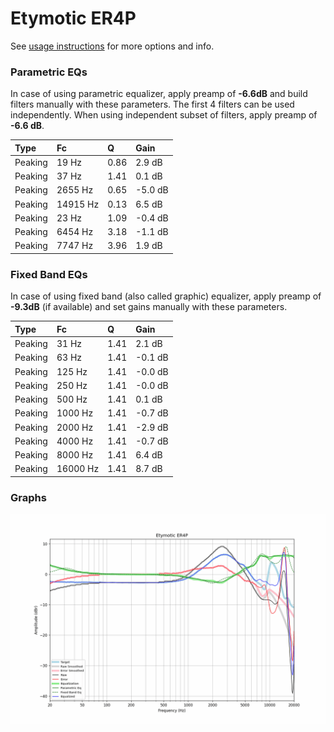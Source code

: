 # Etymotic ER4P
See [usage instructions](https://github.com/jaakkopasanen/AutoEq#usage) for more options and info.

### Parametric EQs
In case of using parametric equalizer, apply preamp of **-6.6dB** and build filters manually
with these parameters. The first 4 filters can be used independently.
When using independent subset of filters, apply preamp of **-6.6 dB**.

| Type    | Fc       |    Q | Gain    |
|:--------|:---------|:-----|:--------|
| Peaking | 19 Hz    | 0.86 | 2.9 dB  |
| Peaking | 37 Hz    | 1.41 | 0.1 dB  |
| Peaking | 2655 Hz  | 0.65 | -5.0 dB |
| Peaking | 14915 Hz | 0.13 | 6.5 dB  |
| Peaking | 23 Hz    | 1.09 | -0.4 dB |
| Peaking | 6454 Hz  | 3.18 | -1.1 dB |
| Peaking | 7747 Hz  | 3.96 | 1.9 dB  |

### Fixed Band EQs
In case of using fixed band (also called graphic) equalizer, apply preamp of **-9.3dB**
(if available) and set gains manually with these parameters.

| Type    | Fc       |    Q | Gain    |
|:--------|:---------|:-----|:--------|
| Peaking | 31 Hz    | 1.41 | 2.1 dB  |
| Peaking | 63 Hz    | 1.41 | -0.1 dB |
| Peaking | 125 Hz   | 1.41 | -0.0 dB |
| Peaking | 250 Hz   | 1.41 | -0.0 dB |
| Peaking | 500 Hz   | 1.41 | 0.1 dB  |
| Peaking | 1000 Hz  | 1.41 | -0.7 dB |
| Peaking | 2000 Hz  | 1.41 | -2.9 dB |
| Peaking | 4000 Hz  | 1.41 | -0.7 dB |
| Peaking | 8000 Hz  | 1.41 | 6.4 dB  |
| Peaking | 16000 Hz | 1.41 | 8.7 dB  |

### Graphs
![](./Etymotic%20ER4P.png)